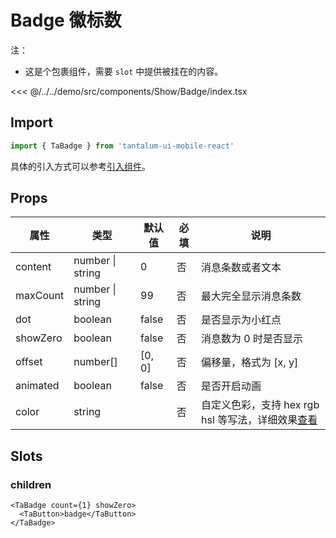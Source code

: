 # Badge 徽标数

注：

- 这是个包裹组件，需要 `slot` 中提供被挂在的内容。

<CodeDemo name="Badge">

<<< @/../../demo/src/components/Show/Badge/index.tsx

</CodeDemo>

## Import

```js
import { TaBadge } from 'tantalum-ui-mobile-react'
```

具体的引入方式可以参考[引入组件](../guide/import.md)。

## Props

| 属性     | 类型             | 默认值 | 必填 | 说明                                                                               |
| -------- | ---------------- | ------ | ---- | ---------------------------------------------------------------------------------- |
| content  | number \| string | 0      | 否   | 消息条数或者文本                                                                   |
| maxCount | number \| string | 99     | 否   | 最大完全显示消息条数                                                               |
| dot      | boolean          | false  | 否   | 是否显示为小红点                                                                   |
| showZero | boolean          | false  | 否   | 消息数为 0 时是否显示                                                              |
| offset   | number[]         | [0, 0] | 否   | 偏移量，格式为 [x, y]                                                              |
| animated | boolean          | false  | 否   | 是否开启动画                                                                       |
| color    | string           |        | 否   | 自定义色彩，支持 hex rgb hsl 等写法，详细效果[查看](../design/color.md#自定义色彩) |

## Slots

### children

```tsx
<TaBadge count={1} showZero>
  <TaButton>badge</TaButton>
</TaBadge>
```
